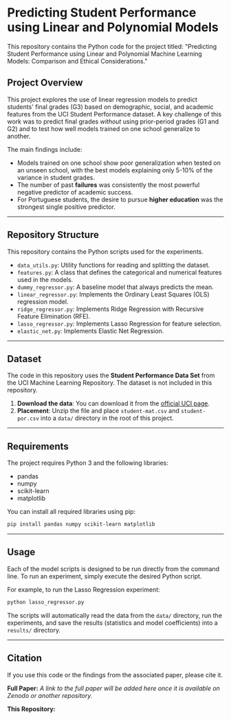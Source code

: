 # Predicting Student Performance using Linear and Polynomial Models

This repository contains the Python code for the project titled: "Predicting Student Performance using Linear and Polynomial Machine Learning Models: Comparison and Ethical Considerations."

## Project Overview

This project explores the use of linear regression models to predict students' final grades (G3) based on demographic, social, and academic features from the UCI Student Performance dataset. A key challenge of this work was to predict final grades *without* using prior-period grades (G1 and G2) and to test how well models trained on one school generalize to another.

The main findings include:
- Models trained on one school show poor generalization when tested on an unseen school, with the best models explaining only 5-10% of the variance in student grades.
- The number of past **failures** was consistently the most powerful negative predictor of academic success.
- For Portuguese students, the desire to pursue **higher education** was the strongest single positive predictor.

---

## Repository Structure

This repository contains the Python scripts used for the experiments.

-   `data_utils.py`: Utility functions for reading and splitting the dataset.
-   `features.py`: A class that defines the categorical and numerical features used in the models.
-   `dummy_regressor.py`: A baseline model that always predicts the mean.
-   `linear_regressor.py`: Implements the Ordinary Least Squares (OLS) regression model.
-   `ridge_regressor.py`: Implements Ridge Regression with Recursive Feature Elimination (RFE).
-   `lasso_regressor.py`: Implements Lasso Regression for feature selection.
-   `elastic_net.py`: Implements Elastic Net Regression.

---

## Dataset

The code in this repository uses the **Student Performance Data Set** from the UCI Machine Learning Repository. The dataset is not included in this repository.

1.  **Download the data**: You can download it from the [official UCI page](https://archive.ics.uci.edu/dataset/320/student+performance).
2.  **Placement**: Unzip the file and place `student-mat.csv` and `student-por.csv` into a `data/` directory in the root of this project.

---

## Requirements

The project requires Python 3 and the following libraries:

-   pandas
-   numpy
-   scikit-learn
-   matplotlib

You can install all required libraries using pip:
```bash
pip install pandas numpy scikit-learn matplotlib
```

---

## Usage

Each of the model scripts is designed to be run directly from the command line. To run an experiment, simply execute the desired Python script.

For example, to run the Lasso Regression experiment:
```bash
python lasso_regressor.py
```

The scripts will automatically read the data from the `data/` directory, run the experiments, and save the results (statistics and model coefficients) into a `results/` directory.

---

## Citation

If you use this code or the findings from the associated paper, please cite it.

**Full Paper:**
*A link to the full paper will be added here once it is available on Zenodo or another repository.*

**This Repository:**
```
```
